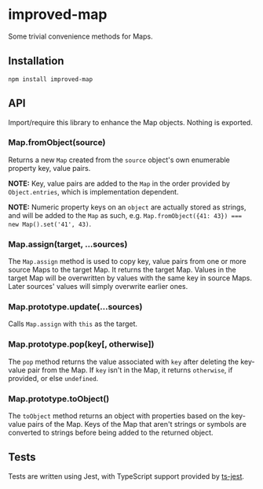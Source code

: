 # improved-map
Some trivial convenience methods for Maps.

## Installation
```
npm install improved-map
```

## API
Import/require this library to enhance the Map objects. Nothing is exported.
### Map.fromObject(source)
Returns a new `Map` created from the `source` object's own enumerable property key, value pairs.

**NOTE:** Key, value pairs are added to the `Map` in the order provided by `Object.entries`,
which is implementation dependent.

**NOTE:** Numeric property keys on an `object` are actually stored as strings,
and will be added to the `Map` as such, e.g. `Map.fromObject({41: 43}) === new Map().set('41', 43)`.

### Map.assign(target, ...sources)
The `Map.assign` method is used to copy key, value pairs from one or more source Maps to the target Map.
It returns the target Map.
Values in the target Map will be overwritten by values with the same key in source Maps.
Later sources' values will simply overwrite earlier ones.

### Map.prototype.update(...sources)
Calls `Map.assign` with `this` as the target.

### Map.prototype.pop(key\[, otherwise])
The `pop` method returns the value associated with `key` after deleting the key-value pair from the Map.
If `key` isn't in the Map, it returns `otherwise`, if provided, or else `undefined`.

### Map.prototype.toObject()
The `toObject` method returns an object with properties based on the key-value pairs of the Map.
Keys of the Map that aren't strings or symbols are converted to strings before being added to the returned object.

## Tests
Tests are written using Jest, with TypeScript support provided by [ts-jest](https://github.com/kulshekhar/ts-jest).
